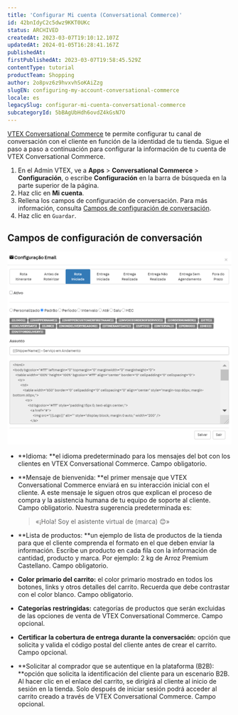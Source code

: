 ```yaml
---
title: 'Configurar Mi cuenta (Conversational Commerce)'
id: 42bnIdyC2c5dwz9KKT0UKc
status: ARCHIVED
createdAt: 2023-03-07T19:10:12.107Z
updatedAt: 2024-01-05T16:28:41.167Z
publishedAt: 
firstPublishedAt: 2023-03-07T19:58:45.529Z
contentType: tutorial
productTeam: Shopping
author: 2o8pvz6z9hvxvhSoKAiZzg
slugEN: configuring-my-account-conversational-commerce
locale: es
legacySlug: configurar-mi-cuenta-conversational-commerce
subcategoryId: 5bBAgUbHdh6ovdZ4kGsN7O
---
```


[VTEX Conversational Commerce](https://help.vtex.com/es/tracks/conversational-commerce-vtex--5UZ9BdvwwtZm2t9QTXcbZs/1NwwADrU70v3roPUV7dWxI) te permite configurar tu canal de conversación con el cliente en función de la identidad de tu tienda. Sigue el paso a paso a continuación para configurar la información de tu cuenta de VTEX Conversational Commerce.

1. En el Admin VTEX, ve a **Apps** > **Conversational Commerce** > **Configuración**, o escribe **Configuración** en la barra de búsqueda en la parte superior de la página.
2. Haz clic en **Mi cuenta**.
3. Rellena los campos de configuración de conversación. Para más información, consulta [Campos de configuración de conversación](#campos-de-configuracion-de-conversacion).
4. Haz clic en `Guardar`.

## Campos de configuración de conversación

![my account - conversational commerce - ES](https://raw.githubusercontent.com/vtexdocs/help-center-content/refs/heads/main/_1.png)

- **Idioma: **el idioma predeterminado para los mensajes del bot con los clientes en VTEX Conversational Commerce. Campo obligatorio.

- **Mensaje de bienvenida: **el primer mensaje que VTEX Conversational Commerce enviará en su interacción inicial con el cliente. A este mensaje le siguen otros que explican el proceso de compra y la asistencia humana de tu equipo de soporte al cliente. Campo obligatorio. Nuestra sugerencia predeterminada es:

   > «¡Hola! Soy el asistente virtual de (marca) 😊» 

- **Lista de productos: **un ejemplo de lista de productos de la tienda para que el cliente comprenda el formato en el que deben enviar la información. Escribe un producto en cada fila con la información de cantidad, producto y marca. Por ejemplo: 2 kg de Arroz Premium Castellano. Campo obligatorio.
- **Color primario del carrito:** el color primario mostrado en todos los botones, links y otros detalles del carrito. Recuerda que debe contrastar con el color blanco. Campo obligatorio.
- **Categorías restringidas:** categorías de productos que serán excluidas de las opciones de venta de VTEX Conversational Commerce. Campo opcional.
- **Certificar la cobertura de entrega durante la conversación:** opción que solicita y valida el código postal del cliente antes de crear el carrito. Campo opcional.
- **Solicitar al comprador que se autentique en la plataforma (B2B): **opción que solicita la identificación del cliente para un escenario B2B. Al hacer clic en el enlace del carrito, se dirigirá al cliente al inicio de sesión en la tienda. Solo después de iniciar sesión podrá acceder al carrito creado a través de VTEX Conversational Commerce. Campo opcional.

